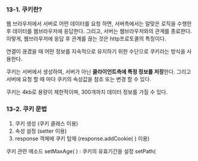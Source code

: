 ### 13-1. 쿠키란?
웹 브라우저에서 서버로 어떤 데이터를 요청 하면, 서버측에서는 알맞은 로직을 수행한 후 데이터를 웹브라우저에 응답한다. 그리고, 서버는 웹브라우저와의 관계를 종료한다. 이렇게, 웹브라우저에 응답 후 관계를 끊는 것은 http프로토콜의 특징이다. 

연결이 끊겼을 때 어떤 정보를 지속적으로 유지하기 위한 수단으로 쿠키라는 방식을 사용한다.

쿠키는 서버에서 생성하여, 서버가 아닌 **클라이언트측에 특정 정보를 저장**한다. 그리고 서버에 요청 할 때 마다 쿠키의 속성값을 참조 또는 변경 할 수 있다.

쿠키는 4kb로 용량이 제한적이며, 300개까지 데이터 정보를 가질 수 있다.

### 13-2. 쿠키 문법

1. 쿠키 생성 (쿠키 클래스 이용)
2. 속성 설정 (setter 이용)
3. response 객체에 쿠키 탑재 (response.addCookie( ) 이용)

쿠키 관련 메소드
setMaxAge( ) : 쿠키의 유효기간을 설정
setPath(
<!--stackedit_data:
eyJoaXN0b3J5IjpbMTIyMzcxMDMzMywtODE5MjkwMTcxLDU0ND
Y3NjQ4MV19
-->